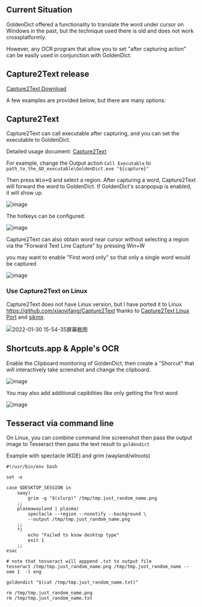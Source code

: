 ## Current Situation

GoldenDict offered a functionality to translate the word under cursor on Windows in the past, but the technique used there is old and does not work crossplatformly.

However, any OCR program that allow you to set "after capturing action" can be easily used in conjunction with GoldenDict.

## Capture2Text release

[Capture2Text Download](https://github.com/xiaoyifang/Capture2Text/releases/tag/prerelease-20220806)

A few examples are provided below, but there are many options:

## Capture2Text

Capture2Text can call executable after capturing, and you can set the executable to GoldenDict.

Detailed usage document: [Capture2Text](https://capture2text.sourceforge.net/)

For example, change the Output action `Call Executable` to `path_to_the_GD_executable\GoldenDict.exe "${capture}"`

Then press <kbd>Win+Q</kbd> and select a region. After capturing a word, Capture2Text will forward the word to GoldenDict. If GoldenDict's scanpopup is enabled, it will show up.

![image](https://user-images.githubusercontent.com/105986/151507994-97ab732d-686a-47b1-b950-3b2db076ef4c.png)

The hotkeys can be configured:

![image](https://user-images.githubusercontent.com/105986/151481239-16cbb733-746c-425d-bc6c-2bb5e5a158c5.png)

Capture2Text can also obtain word near cursor without selecting a region via the "Forward Text Line Capture" by pressing <kdb> Win+W </kbd>

you may want to enable "First word only" so that only a single word would be captured

![image](https://user-images.githubusercontent.com/105986/151481312-4e9bc457-6667-4e80-95bd-6f2ad58c37e1.png)

### Use Capture2Text on Linux

Capture2Text does not have Linux version, but I have ported it to Linux <https://github.com/xiaoyifang/Capture2Text> thanks to [Capture2Text Linux Port](https://github.com/GSam/Capture2Text ) and
[sikmir](https://github.com/goldendict/goldendict/issues/1445#issuecomment-1022972220).

![2022-01-30 15-54-35屏幕截图](https://user-images.githubusercontent.com/105986/151691526-f28cc053-f6e0-4099-b677-f7a4657aa9fc.png)

## Shortcuts.app & Apple's OCR

Enable the Clipboard monitoring of GoldenDict, then create a "Shorcut" that will interactively take screnshot and change the clipboard.

![image](https://github.com/xiaoyifang/goldendict-ng/assets/20123683/3933141b-9f06-4829-8135-c69514111971)

You may also add additional capiblities like only getting the first word

![image](https://github.com/xiaoyifang/goldendict-ng/assets/20123683/d8eab075-1c4b-4e82-9515-eafd9df75489)

## Tesseract via command line

On Linux, you can combine command line screenshot then pass the output image to Tesseract then pass the text result to `goldendict`

Example with spectacle (KDE) and grim (wayland/wlroots)

```
#!/usr/bin/env bash

set -e

case $DESKTOP_SESSION in
    sway)
        grim -g "$(slurp)" /tmp/tmp.just_random_name.png
    ;;
    plasmawayland | plasma)
        spectacle --region --nonotify --background \
        --output /tmp/tmp.just_random_name.png
    ;;
    *)
        echo "Failed to know desktop type"
        exit 1
    ;;
esac

# note that tesseract will apppend .txt to output file
tesseract /tmp/tmp.just_random_name.png /tmp/tmp.just_random_name --oem 1  -l eng

goldendict "$(cat /tmp/tmp.just_random_name.txt)"

rm /tmp/tmp.just_random_name.png
rm /tmp/tmp.just_random_name.txt
```
